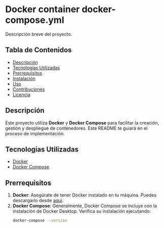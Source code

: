 # Docker container docker-compose.yml

Descripción breve del proyecto.

## Tabla de Contenidos

- [Descripción](#descripción)
- [Tecnologías Utilizadas](#tecnologías-utilizadas)
- [Prerrequisitos](#prerrequisitos)
- [Instalación](#instalación)
- [Uso](#uso)
- [Contribuciones](#contribuciones)
- [Licencia](#licencia)

## Descripción

Este proyecto utiliza **Docker** y **Docker Compose** para facilitar la creación, gestión y despliegue de contenedores. Este README te guiará en el proceso de implementación.

## Tecnologías Utilizadas

- [Docker](https://www.docker.com/)
- [Docker Compose](https://docs.docker.com/compose/)

## Prerrequisitos

1. **Docker**: Asegúrate de tener Docker instalado en tu máquina. Puedes descargarlo desde [aquí](https://www.docker.com/get-started).
2. **Docker Compose**: Generalmente, Docker Compose se incluye con la instalación de Docker Desktop. Verifica su instalación ejecutando:
   ```bash
   docker-compose --version